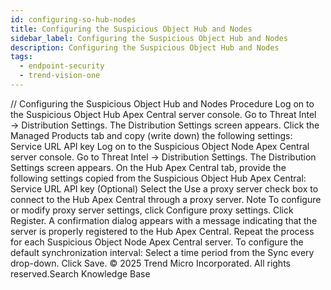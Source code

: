```yaml
---
id: configuring-so-hub-nodes
title: Configuring the Suspicious Object Hub and Nodes
sidebar_label: Configuring the Suspicious Object Hub and Nodes
description: Configuring the Suspicious Object Hub and Nodes
tags:
  - endpoint-security
  - trend-vision-one
---
```


/*<![CDATA[*/ $('#title').html($('meta[name=map-description]').attr('content')); /*]]>*/ Configuring the Suspicious Object Hub and Nodes Procedure Log on to the Suspicious Object Hub Apex Central server console. Go to Threat Intel → Distribution Settings. The Distribution Settings screen appears. Click the Managed Products tab and copy (write down) the following settings: Service URL API key Log on to the Suspicious Object Node Apex Central server console. Go to Threat Intel → Distribution Settings. The Distribution Settings screen appears. On the Hub Apex Central tab, provide the following settings copied from the Suspicious Object Hub Apex Central: Service URL API key (Optional) Select the Use a proxy server check box to connect to the Hub Apex Central through a proxy server. Note To configure or modify proxy server settings, click Configure proxy settings. Click Register. A confirmation dialog appears with a message indicating that the server is properly registered to the Hub Apex Central. Repeat the process for each Suspicious Object Node Apex Central server. To configure the default synchronization interval: Select a time period from the Sync every drop-down. Click Save. © 2025 Trend Micro Incorporated. All rights reserved.Search Knowledge Base